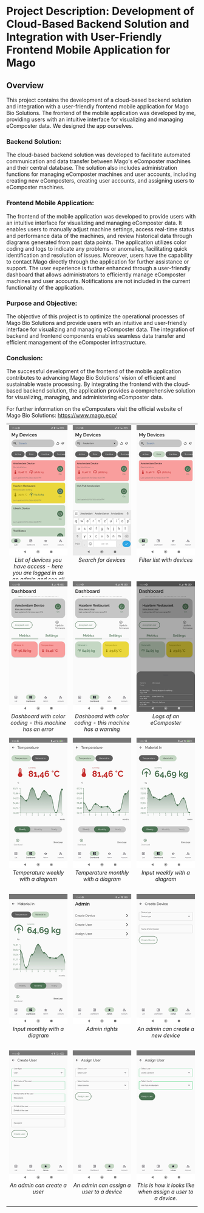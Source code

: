 # Project Description: Development of Cloud-Based Backend Solution and Integration with User-Friendly Frontend Mobile Application for Mago


## Overview
This project contains the development of a cloud-based backend solution and integration with a user-friendly frontend mobile application for Mago Bio Solutions. The frontend of the mobile application was developed by me, providing users with an intuitive interface for visualizing and managing eComposter data.
We designed the app ourselves. 

### Backend Solution: 

The cloud-based backend solution was developed to facilitate automated communication and data transfer between Mago's eComposter machines and their central database. The solution also includes administration functions for managing eComposter machines and user accounts, including creating new eComposters, creating user accounts, and assigning users to eComposter machines.


### Frontend Mobile Application:
The frontend of the mobile application was developed to provide users with an intuitive interface for visualizing and managing eComposter data. It enables users to manually adjust machine settings, access real-time status and performance data of the machines, and review historical data through diagrams generated from past data points. The application utilizes color coding and logs to indicate any problems or anomalies, facilitating quick identification and resolution of issues. Moreover, users have the capability to contact Mago directly through the application for further assistance or support. The user experience is further enhanced through a user-friendly dashboard that allows administrators to efficiently manage eComposter machines and user accounts. Notifications are not included in the current functionality of the application.

### Purpose and Objective:
The objective of this project is to optimize the operational processes of Mago Bio Solutions and provide users with an intuitive and user-friendly interface for visualizing and managing eComposter data. The integration of backend and frontend components enables seamless data transfer and efficient management of the eComposter infrastructure.

### Conclusion:

The successful development of the frontend of the mobile application contributes to advancing Mago Bio Solutions' vision of efficient and sustainable waste processing. By integrating the frontend with the cloud-based backend solution, the application provides a comprehensive solution for visualizing, managing, and administering eComposter data.

For further information on the eComposters visit the official website of Mago Bio Solutions: https://www.mago.eco/


<table>
  <tr>
    <td align="center" width="33%" style="vertical-align: top; height: 240px;">
      <img src="Demo Images/1 - List Devices.jpg" alt="List Devices" style="width: 100%; max-width: 200px;"><br>
        <div style="height: 60px; overflow-y: auto;">      
            <em>List of devices you have access - here you are logged in as an admin and see all existing devices. Color coding for seeing issues.</em>
        </div>   
    </td>
    <td align="center" width="33%" style="vertical-align: top; height: 240px;">
      <img src="Demo Images/1_1 - List Devices Search.jpg" alt="Search List" style="width: 100%; max-width: 200px; "><br>
        <div style="height: 60px; overflow-y: auto;">
            <em>Search for devices</em>
        </div>
    </td>
     <td align="center" width="33%" style="vertical-align: top; height: 240px;">
      <img src="Demo Images/1_2 - List Devices Filter.jpg" alt="Filter list with devices" style="width: 100%; max-width: 200px;"><br>
        <div style="height: 60px; overflow-y: auto;">      
            <em>Filter list with devices</em>
        </div>
    </td>
  </tr>
  <tr>
    <td align="center" width="33%" style="vertical-align: top;">
      <img src="Demo Images/2 - Dashboard Error.jpg" alt="Dashboard Error" style="width: 100%; max-width: 200px;"><br>
        <div style="height: 60px; overflow-y: auto;">      
            <em>Dashboard with color coding - this machine has an error</em>
        </div>
    </td>
    <td align="center" width="33%" style="vertical-align: top;">
      <img src="Demo Images/2 - Dashboard Warning.jpg" alt="Dashboard warining" style="width: 100%; max-width: 200px;"><br> 
        <div style="height: 60px; overflow-y: auto;">
            <em>Dashboard with color coding - this machine has a warning</em>
        </div>
    </td>
    <td align="center" width="33%" style="vertical-align: top;">
      <img src="Demo Images/2 - Dashboard Warning Logs.jpg" alt="Logs with warning" style="width: 100%; max-width: 200px;"><br>
        <div style="height: 60px; overflow-y: auto;">      
            <em>Logs of an eComposter</em>
        </div>
    </td>

  </tr>
  <tr>
    <td align="center" width="33%" style="vertical-align: top;">
      <img src="Demo Images/2_1 - Detail Temp weekly.jpg" alt="Temperature weekly" style="width: 100%; max-width: 200px;"><br>
        <div style="height: 60px; overflow-y: auto;">      
            <em>Temperature weekly with a diagram</em>
        </div>
    </td>
    <td align="center" width="33%" style="vertical-align: top;">
      <img src="Demo Images/2_1 Detail Temp monthly.jpg" alt="Temperature monthly" style="width: 100%; max-width: 200px;"><br>
        <div style="height: 60px; overflow-y: auto;">      
            <em>Temperature monthly with a diagram</em>
        </div>
    </td>
    <td align="center" width="33%" style="vertical-align: top;">
      <img src="Demo Images/2_2 - Detail Input weekly.jpg" alt="Input weekly" style="width: 100%; max-width: 200px;"><br>
        <div style="height: 60px; overflow-y: auto;">      
            <em>Input weekly with a diagram</em>
        </div>
    </td>
  </tr>
  <tr>
    <td align="center" width="33%" style="vertical-align: top;">
      <img src="Demo Images/2_2 - Detail Input monthly.jpg" alt="Input monthly" style="width: 100%; max-width: 200px;"><br>
        <div style="height: 60px; overflow-y: auto;">      
            <em>Input monthly with a diagram</em>
        </div>
    </td>
    <td align="center" width="33%" style="vertical-align: top;">
      <img src="Demo Images/3 - Admin Page.jpg" alt="Admin page" style="width: 100%; max-width: 200px;"><br>
        <div style="height: 60px; overflow-y: auto;">      
            <em>Admin rights</em>
        </div>
    </td>
    <td align="center" width="33%" style="vertical-align: top;">
      <img src="Demo Images/3_1 - Create Device.jpg" alt="create device" style="width: 100%; max-width: 200px;"><br>
        <div style="height: 60px; overflow-y: auto;">      
            <em>An admin can create a new device</em>
        </div>
    </td>
  </tr>

  <tr>
    <td align="center" width="33%" style="vertical-align: top;">
      <img src="Demo Images/3_2 - Create User.jpg" alt="create user" style="width: 100%; max-width: 200px;"><br>
        <div style="height: 60px; overflow-y: auto;">      
            <em>An admin can create a user</em>
        </div>
    </td>
    <td align="center" width="33%" style="vertical-align: top;">
      <img src="Demo Images/3_3 - Assign User.jpg" alt="assign user" style="width: 100%; max-width: 200px;"><br>
        <div style="height: 60px; overflow-y: auto;">      
            <em>An admin can assign a user to a device</em>
        </div>
    </td>
    <td align="center" width="33%" style="vertical-align: top;">
      <img src="Demo Images/3_3_1 - Assign User.jpg" alt="assign user" style="width: 100%; max-width: 200px;"><br>
        <div style="height: 60px; overflow-y: auto;">      
            <em>This is how it looks like when assign a user to a device.</em>
        </div>
    </td>
  </tr>
</table>



